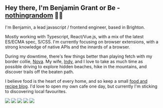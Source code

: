 ## Hey there, I'm Benjamin Grant or Be - [nothingrandom](https://b.nothingrandom.studio) 👋🏻

I'm Benjamin, a lead javascript / frontend engineer, based in Brighton.

Mostly working with Typescript, React/Vue.js, with a mix of the latest ES/ECMA spec, S/CSS. I'm currently focusing on browser extensions, with a strong knowledge of native APIs and the innards of a browser.

During my downtime, there's few things better than playing fetch with my border collie, [Nova](https://www.instagram.com/thebcsupernova/). My wife, [Indy](https://instagram.com/indiazoeann), and I love to take as much time as possible driving to explore hidden beaches, hike in the mountains, and discover trails off the beaten path.

I believe food is the heart of every home, and so keep a small [food and recipe blog](https://b.nothingrandom.studio/food). I'd love to open my own cafe one day, but currently I'm sticking to discovering local favourites.

[![](https://img.shields.io/badge/GitHub-100000?style=for-the-badge&logo=github&logoColor=white)](https://github.com/nothingrandom) [![](https://img.shields.io/badge/Instagram-E4405F?style=for-the-badge&logo=instagram&logoColor=white)](https://instagram.com/nothingrandom) [![](https://img.shields.io/badge/Twitter-1DA1F2?style=for-the-badge&logo=twitter&logoColor=white)](https://twitter.com/nothingrandom) [![](https://img.shields.io/badge/LinkedIn-0077B5?style=for-the-badge&logo=linkedin&logoColor=white)](https://www.linkedin.com/in/benjaminhollway/) [![](https://img.shields.io/badge/Apple%20Music-FA243C?&style=for-the-badge&logo=applemusic&logoColor=white)](https://music.apple.com/profile/nothingrandom)
